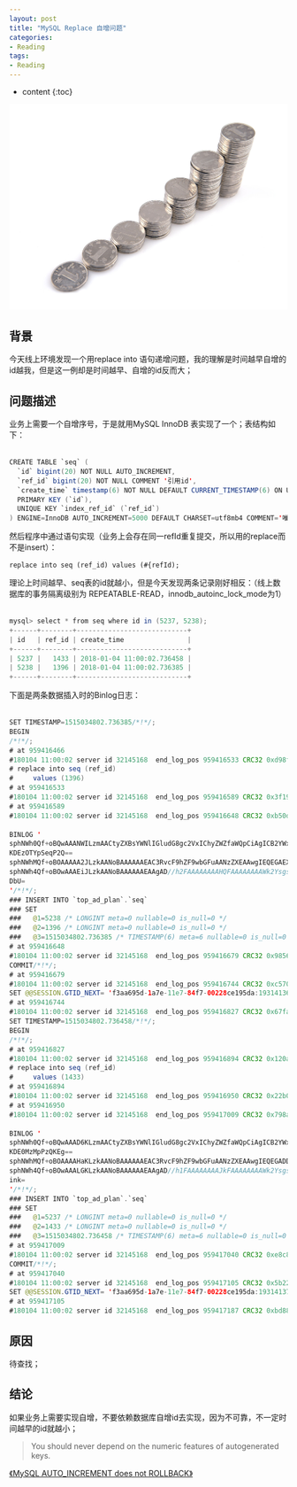 ```yaml
---
layout: post
title: "MySQL Replace 自增问题"
categories: 
- Reading
tags:
- Reading
---
```


* content
{:toc}

![递增](/css/pics/2018-02-01-mysql-replace-increament.jpg)

## 背景
今天线上环境发现一个用replace into 语句递增问题，我的理解是时间越早自增的id越我，但是这一例却是时间越早、自增的id反而大；

## 问题描述

业务上需要一个自增序号，于是就用MySQL InnoDB 表实现了一个；表结构如下：

```Java

CREATE TABLE `seq` (
  `id` bigint(20) NOT NULL AUTO_INCREMENT,
  `ref_id` bigint(20) NOT NULL COMMENT '引用id',
  `create_time` timestamp(6) NOT NULL DEFAULT CURRENT_TIMESTAMP(6) ON UPDATE CURRENT_TIMESTAMP(6),
  PRIMARY KEY (`id`),
  UNIQUE KEY `index_ref_id` (`ref_id`)
) ENGINE=InnoDB AUTO_INCREMENT=5000 DEFAULT CHARSET=utf8mb4 COMMENT='唯一序号表';

```

然后程序中通过语句实现（业务上会存在同一refId重复提交，所以用的replace而不是insert）：

    replace into seq (ref_id) values (#{refId);

理论上时间越早、seq表的id就越小，但是今天发现两条记录刚好相反：（线上数据库的事务隔离级别为 REPEATABLE-READ，innodb_autoinc_lock_mode为1）

```Java

mysql> select * from seq where id in (5237, 5238);
+------+--------+----------------------------+
| id   | ref_id | create_time                |
+------+--------+----------------------------+
| 5237 |   1433 | 2018-01-04 11:00:02.736458 |
| 5238 |   1396 | 2018-01-04 11:00:02.736385 |
+------+--------+----------------------------+

```

下面是两条数据插入时的Binlog日志：

```Java

SET TIMESTAMP=1515034802.736385/*!*/;
BEGIN
/*!*/;
# at 959416466
#180104 11:00:02 server id 32145168  end_log_pos 959416533 CRC32 0xd98fea49     Rows_query
# replace into seq (ref_id)
#     values (1396)
# at 959416533
#180104 11:00:02 server id 32145168  end_log_pos 959416589 CRC32 0x3f19e645     Table_map: `top_ad_plan`.`seq` mapped to number 474
# at 959416589
#180104 11:00:02 server id 32145168  end_log_pos 959416648 CRC32 0xb50d056a     Write_rows: table id 474 flags: STMT_END_F
 
BINLOG '
sphNWh0Qf+oBQwAAANWILzmAACtyZXBsYWNlIGludG8gc2VxIChyZWZfaWQpCiAgICB2YWx1ZXMg
KDEzOTYpSeqP2Q==
sphNWhMQf+oBOAAAAA2JLzkAANoBAAAAAAEAC3RvcF9hZF9wbGFuAANzZXEAAwgIEQEGAEXmGT8=
sphNWh4Qf+oBOwAAAEiJLzkAANoBAAAAAAEAAgAD//h2FAAAAAAAAHQFAAAAAAAAWk2Ysgs8gWoF
DbU=
'/*!*/;
### INSERT INTO `top_ad_plan`.`seq`
### SET
###   @1=5238 /* LONGINT meta=0 nullable=0 is_null=0 */
###   @2=1396 /* LONGINT meta=0 nullable=0 is_null=0 */
###   @3=1515034802.736385 /* TIMESTAMP(6) meta=6 nullable=0 is_null=0 */
# at 959416648
#180104 11:00:02 server id 32145168  end_log_pos 959416679 CRC32 0x98567a1c     Xid = 414613759
COMMIT/*!*/;
# at 959416679
#180104 11:00:02 server id 32145168  end_log_pos 959416744 CRC32 0xc57084a5     GTID [commit=no]
SET @@SESSION.GTID_NEXT= 'f3aa695d-1a7e-11e7-84f7-00228ce195da:19314136'/*!*/;
# at 959416744
#180104 11:00:02 server id 32145168  end_log_pos 959416827 CRC32 0x67fab679     Query   thread_id=3064136       exec_time=0     error_code=0
SET TIMESTAMP=1515034802.736458/*!*/;
BEGIN
/*!*/;
# at 959416827
#180104 11:00:02 server id 32145168  end_log_pos 959416894 CRC32 0x120a343f     Rows_query
# replace into seq (ref_id)
#     values (1433)
# at 959416894
#180104 11:00:02 server id 32145168  end_log_pos 959416950 CRC32 0x22b0e030     Table_map: `top_ad_plan`.`seq` mapped to number 474
# at 959416950
#180104 11:00:02 server id 32145168  end_log_pos 959417009 CRC32 0x798a319a     Write_rows: table id 474 flags: STMT_END_F
  
BINLOG '
sphNWh0Qf+oBQwAAAD6KLzmAACtyZXBsYWNlIGludG8gc2VxIChyZWZfaWQpCiAgICB2YWx1ZXMg
KDE0MzMpPzQKEg==
sphNWhMQf+oBOAAAAHaKLzkAANoBAAAAAAEAC3RvcF9hZF9wbGFuAANzZXEAAwgIEQEGADDgsCI=
sphNWh4Qf+oBOwAAALGKLzkAANoBAAAAAAEAAgAD//h1FAAAAAAAAJkFAAAAAAAAWk2Ysgs8ypox
ink=
'/*!*/;
### INSERT INTO `top_ad_plan`.`seq`
### SET
###   @1=5237 /* LONGINT meta=0 nullable=0 is_null=0 */
###   @2=1433 /* LONGINT meta=0 nullable=0 is_null=0 */
###   @3=1515034802.736458 /* TIMESTAMP(6) meta=6 nullable=0 is_null=0 */
# at 959417009
#180104 11:00:02 server id 32145168  end_log_pos 959417040 CRC32 0xe8c81a16     Xid = 414613760
COMMIT/*!*/;
# at 959417040
#180104 11:00:02 server id 32145168  end_log_pos 959417105 CRC32 0x5b22e732     GTID [commit=no]
SET @@SESSION.GTID_NEXT= 'f3aa695d-1a7e-11e7-84f7-00228ce195da:19314137'/*!*/;
# at 959417105
#180104 11:00:02 server id 32145168  end_log_pos 959417187 CRC32 0xbd88c985     Query   thread_id=2955584       exec_time=0     error_code=0

```

## 原因

待查找；

## 结论
如果业务上需要实现自增，不要依赖数据库自增id去实现，因为不可靠，不一定时间越早的id就越小；

> You should never depend on the numeric features of autogenerated keys.

[《MySQL AUTO_INCREMENT does not ROLLBACK》](https://stackoverflow.com/questions/449346/mysql-auto-increment-does-not-rollback)

